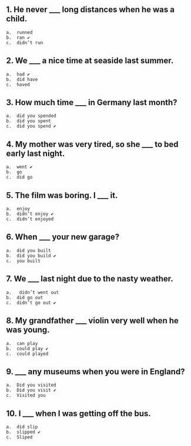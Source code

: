 ## 1.	He never ___ long distances when he was a child.
    a.	runned
    b.	ran ✔
    c.	didn’t run

## 2.	We ___ a nice time at seaside last summer.
    a.	had ✔
    b.	did have
    c.	haved

## 3.	How much time ___ in Germany last month?
    a.	did you spended
    b.	did you spent
    c.	did you spend ✔

## 4.	My mother was very tired, so she ___ to bed early last night.
    a.	went ✔
    b.	go
    c.	did go

## 5.	The film was boring. I ___ it.
    a.	enjoy
    b.	didn’t enjoy ✔
    c.	didn’t enjoyed

## 6.	When ___ your new garage?
    a.	did you built
    b.	did you build ✔
    c.	you built

## 7.	We ___ last night due to the nasty weather.
    a.	 didn’t went out
    b.	did go out
    c.	didn’t go out ✔

## 8.	My grandfather ___ violin very well when he was young.
    a.	can play
    b.	could play ✔
    c.	could played

## 9.	___ any museums when you were in England?
    a.	Did you visited
    b.	Did you visit ✔
    c.	Visited you

## 10.	 I ___ when I was getting off the bus.
    a.	did slip
    b.	slipped ✔
    c.	Sliped
